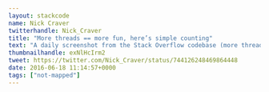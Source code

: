 ```yaml
---
layout: stackcode
name: Nick Craver
twitterhandle: Nick_Craver
title: "More threads == more fun, here’s simple counting"
text: "A daily screenshot from the Stack Overflow codebase (more threads == more fun, here’s simple counting). "
thumbnailhandle: exNlHcIrm2
tweet: https://twitter.com/Nick_Craver/status/744126248469864448
date: 2016-06-18 11:14:57+0000
tags: ["not-mapped"]
---
```

